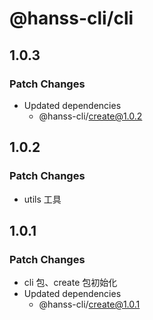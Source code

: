 # @hanss-cli/cli

## 1.0.3

### Patch Changes

- Updated dependencies
  - @hanss-cli/create@1.0.2

## 1.0.2

### Patch Changes

- utils 工具

## 1.0.1

### Patch Changes

- cli 包、create 包初始化
- Updated dependencies
  - @hanss-cli/create@1.0.1
